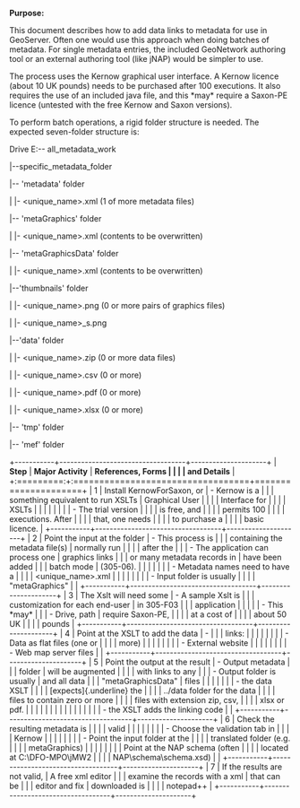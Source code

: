 **Purpose:**

This document describes how to add data links to metadata for use in
GeoServer. Often one would use this approach when doing batches of
metadata. For single metadata entries, the included GeoNetwork authoring
tool or an external authoring tool (like jNAP) would be simpler to use.

The process uses the Kernow graphical user interface. A Kernow licence
(about 10 UK pounds) needs to be purchased after 100 executions. It also
requires the use of an included java file, and this \*may\* require a
Saxon-PE licence (untested with the free Kernow and Saxon versions).

To perform batch operations, a rigid folder structure is needed. The
expected seven-folder structure is:

Drive E:\-- all_metadata_work

\|\--specific_metadata_folder

\|\-- 'metadata' folder

\| \|- \<unique_name\>.xml (1 of more metadata files)

\|\-- 'metaGraphics' folder

\| \|- \<unique_name\>.xml (contents to be overwritten)

\|\-- 'metaGraphicsData' folder

\| \|- \<unique_name\>.xml (contents to be overwritten)

\|\--'thumbnails' folder

\| \|- \<unique_name\>.png (0 or more pairs of graphics files)

\| \|- \<unique_name\>\_s.png

\|\--'data' folder

\| \|- \<unique_name\>.zip (0 or more data files)

\| \|- \<unique_name\>.csv (0 or more)

\| \|- \<unique_name\>.pdf (0 or more)

\| \|- \<unique_name\>.xlsx (0 or more)

\|\-- 'tmp' folder

\|\-- 'mef' folder

+-----------+-----------------------------------+---------------------+
| **Step**  | **Major Activity**                | **References, Forms |
|           |                                   | and Details**       |
+:=========:+:==================================+=====================+
| 1         | Install KernowForSaxon, or        | - Kernow is a       |
|           | something equivalent to run XSLTs |   Graphical User    |
|           |                                   |   Interface for     |
|           |                                   |   XSLTs             |
|           |                                   |                     |
|           |                                   | - The trial version |
|           |                                   |   is free, and      |
|           |                                   |   permits 100       |
|           |                                   |   executions. After |
|           |                                   |   that, one needs   |
|           |                                   |   to purchase a     |
|           |                                   |   basic licence.    |
+-----------+-----------------------------------+---------------------+
| 2         | Point the input at the folder     | - This process is   |
|           | containing the metadata file(s)   |   normally run      |
|           |                                   |   after the         |
|           | - The application can process one |   graphics links    |
|           |   or many metadata records in     |   have been added   |
|           |   batch mode                      |   (305-06).         |
|           |                                   |                     |
|           | - Metadata names need to have a   |                     |
|           |   \<unique_name\>.xml             |                     |
|           |                                   |                     |
|           | - Input folder is usually         |                     |
|           |   "metaGraphics"                  |                     |
+-----------+-----------------------------------+---------------------+
| 3         | The Xslt will need some           | - A sample Xslt is  |
|           | customization for each end-user   |   in 305-F03        |
|           | application                       |                     |
|           |                                   | - This \*may\*      |
|           | - Drive, path                     |   require Saxon-PE, |
|           |                                   |   at a cost of      |
|           |                                   |   about 50 UK       |
|           |                                   |   pounds            |
+-----------+-----------------------------------+---------------------+
| 4         | Point at the XSLT to add the data | -                   |
|           | links:                            |                     |
|           |                                   |                     |
|           | - Data as flat files (one or      |                     |
|           |   more)                           |                     |
|           |                                   |                     |
|           | - External website                |                     |
|           |                                   |                     |
|           | - Web map server files            |                     |
+-----------+-----------------------------------+---------------------+
| 5         | Point the output at the result    | - Output metadata   |
|           | folder                            |   will be augmented |
|           |                                   |   with links to any |
|           | - Output folder is usually        |   and all data      |
|           |   "metaGraphicsData"              |   files             |
|           |                                   |                     |
|           | - the data XSLT                   |                     |
|           |   [expects]{.underline} the       |                     |
|           |   ../data folder for the data     |                     |
|           |   files to contain zero or more   |                     |
|           |   files with extension zip, csv,  |                     |
|           |   xlsx or pdf.                    |                     |
|           |                                   |                     |
|           | <!-- -->                          |                     |
|           |                                   |                     |
|           | - the XSLT adds the linking code  |                     |
+-----------+-----------------------------------+---------------------+
| 6         | Check the resulting metadata is   |                     |
|           | valid                             |                     |
|           |                                   |                     |
|           | - Choose the validation tab in    |                     |
|           |   Kernow                          |                     |
|           |                                   |                     |
|           | - Point the input folder at the   |                     |
|           |   translated folder (e.g.         |                     |
|           |   metaGraphics)                   |                     |
|           |                                   |                     |
|           | Point at the NAP schema (often    |                     |
|           | located at C:\\DFO-MPO\\jMW2      |                     |
|           | NAP\\schema\\schema.xsd)          |                     |
+-----------+-----------------------------------+---------------------+
| 7         | If the results are not valid,     | A free xml editor   |
|           | examine the records with a xml    | that can be         |
|           | editor and fix                    | downloaded is       |
|           |                                   | notepad++           |
+-----------+-----------------------------------+---------------------+
